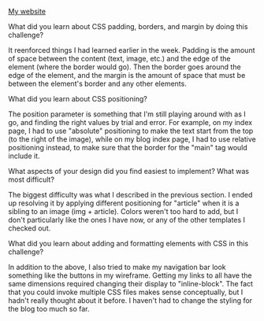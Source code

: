 [My website](http://nbdavies.github.io/)

What did you learn about CSS padding, borders, and margin by doing this challenge?

It reenforced things I had learned earlier in the week. Padding is the amount of space between the content (text, image, etc.) and the edge of the element (where the border would go). Then the border goes around the edge of the element, and the margin is the amount of space that must be between the element's border and any other elements.

What did you learn about CSS positioning?

The position parameter is something that I'm still playing around with as I go, and finding the right values by trial and error. For example, on my index page, I had to use "absolute" positioning to make the text start from the top (to the right of the image), while on my blog index page, I had to use relative positioning instead, to make sure that the border for the "main" tag would include it.

What aspects of your design did you find easiest to implement? What was most difficult?

The biggest difficulty was what I described in the previous section. I ended up resolving it by applying different positioning for "article" when it is a sibling to an image (img + article). Colors weren't too hard to add, but I don't particularly like the ones I have now, or any of the other templates I checked out. 

What did you learn about adding and formatting elements with CSS in this challenge?

In addition to the above, I also tried to make my navigation bar look something like the buttons in my wireframe. Getting my links to all have the same dimensions required changing their display to "inline-block".
The fact that you could invoke multiple CSS files makes sense conceptually, but I hadn't really thought about it before. I haven't had to change the styling for the blog too much so far.